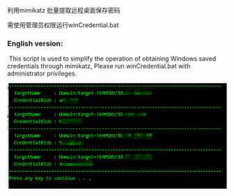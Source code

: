 利用mimikatz 批量提取远程桌面保存密码

需使用管理员权限运行winCredential.bat

### English version:

​	This script is used to simplify the operation of obtaining Windows saved credentials through mimikatz,
Please  run winCredential.bat with administrator privileges.

![image1](https://github.com/newcodor/winCredential/blob/master/images/screenshot.png)

